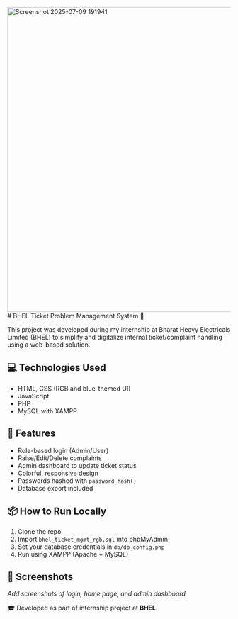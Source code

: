 <img width="1336" height="688" alt="Screenshot 2025-07-09 191941" src="https://github.com/user-attachments/assets/8ea65d30-9eb9-4610-b4f9-cb2d9feb7fab" /># BHEL Ticket Problem Management System 🎫

This project was developed during my internship at Bharat Heavy Electricals Limited (BHEL) to simplify and digitalize internal ticket/complaint handling using a web-based solution.

## 💻 Technologies Used
- HTML, CSS (RGB and blue-themed UI)
- JavaScript
- PHP
- MySQL with XAMPP

## 🔑 Features
- Role-based login (Admin/User)
- Raise/Edit/Delete complaints
- Admin dashboard to update ticket status
- Colorful, responsive design
- Passwords hashed with `password_hash()`
- Database export included

## 📦 How to Run Locally
1. Clone the repo
2. Import `bhel_ticket_mgmt_rgb.sql` into phpMyAdmin
3. Set your database credentials in `db/db_config.php`
4. Run using XAMPP (Apache + MySQL)

## 📸 Screenshots
_Add screenshots of login, home page, and admin dashboard_



🎓 Developed as part of internship project at **BHEL**.
